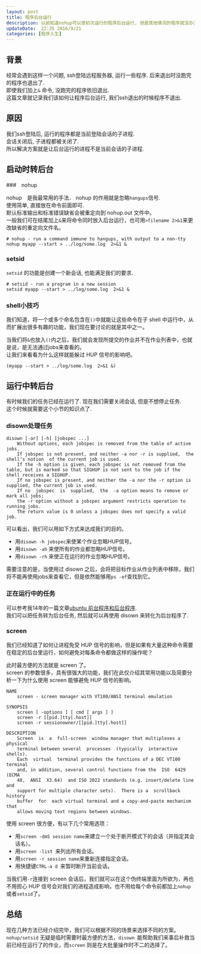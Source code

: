 ```yaml
---  
layout: post  
title: 程序后台运行  
description: 以前知道nohup可以使初次运行的程序后台运行, 但是其他情况的程序就没办法了, 这里完善的记录一下各种情况后台运行的操作.      
updateDate:  22:35 2016/9/21
categories: [程序人生]
---  
```



## 背景


经常会遇到这样一个问题, ssh登陆远程服务器, 运行一些程序.  后来退出时没跑完的程序也退出了.  
即使我们加上`&` 命令, 没跑完的程序依旧退出.   
这篇文章就记录我们该如何让程序后台运行, 我们ssh退出的时候程序不退出.  


## 原因

我们ssh登陆后, 运行的程序都是当前登陆会话的子进程.  
会话关闭后, 子进程都被关闭了.  
所以解决方案就是让后台运行的进程不是当前会话的子进程.  


## 启动时转后台

###　nohup

nohup　是我最常用的手法． 
nohup  的作用就是忽略`hangups`信号.   
使用简单, 直接放在命令前面即可.  
默认标准输出和标准错误缺省会被重定向到 nohup.out 文件中。  
一般我们可在结尾加上`&`来将命令同时放入后台运行，也可用`>filename 2>&1`来更改缺省的重定向文件名。  

```
# nohup - run a command immune to hangups, with output to a non-tty
nohup myapp --start > ../log/some.log  2>&1 &
```


### setsid

`setsid` 的功能是创建一个新会话, 也能满足我们的要求.  

```
# setsid - run a program in a new session
setsid myapp --start > ../log/some.log  2>&1 &
```


### shell小技巧

我们知道，将一个或多个命名包含在`()`中就能让这些命令在子 shell 中运行中，从而扩展出很多有趣的功能，我们现在要讨论的就是其中之一。  

当我们将`&`也放入`()`内之后，我们就会发现所提交的作业并不在作业列表中，也就是说，是无法通过jobs来查看的。  
让我们来看看为什么这样就能躲过 HUP 信号的影响吧。  

```
(myapp --start > ../log/some.log  2>&1 &)
```


## 运行中转后台

有时候我们的任务已经在运行了. 现在我们需要关闭会话, 但是不想停止任务.  
这个时候就需要这个小节的知识点了.  


### disown处理任务

```
disown [-ar] [-h] [jobspec ...]
    Without options, each jobspec is removed from the table of active jobs.    
    If jobspec is not present, and neither -a nor -r is supplied,  the  shell’s notion  of the current job is used.  
    If the -h option is given, each jobspec is not removed from the table, but is marked so that SIGHUP is not sent to the job if the shell receives a SIGHUP.  
    If no jobspec is present, and neither the -a nor the -r option is supplied, the current job is used.  
    If no  jobspec  is  supplied,  the  -a option means to remove or mark all jobs; 
    the -r option without a jobspec argument restricts operation to running jobs.  
    The return value is 0 unless a jobspec does not specify a valid job.
```

可以看出，我们可以用如下方式来达成我们的目的。  


* 用`disown -h jobspec`来使某个作业忽略HUP信号。  
* 用`disown -ah` 来使所有的作业都忽略HUP信号。  
* 用`disown -rh` 来使正在运行的作业忽略HUP信号。  


需要注意的是，当使用过 disown 之后，会将把目标作业从作业列表中移除，我们将不能再使用jobs来查看它，但是依然能够用`ps -ef`查找到它。  


### 正在运行中的任务


可以参考我14年的一篇文章[ubuntu 前台程序和后台程序](http://tiankonguse.com/record/record.php?id=592).  
我们可以把任务转为后台任务, 然后就可以再使用 disown 来转化为后台程序了.  



### screen

我们已经知道了如何让进程免受 HUP 信号的影响，但是如果有大量这种命令需要在稳定的后台里运行，如何避免对每条命令都做这样的操作呢？  

此时最方便的方法就是 screen 了。  
screen 的参数很多，具有很强大的功能，我们在此仅介绍其常用功能以及简要分析一下为什么使用 screen 能够避免 HUP 信号的影响。  


```
NAME
    screen - screen manager with VT100/ANSI terminal emulation

SYNOPSIS
    screen [ -options ] [ cmd [ args ] ]
    screen -r [[pid.]tty[.host]]
    screen -r sessionowner/[[pid.]tty[.host]]

DESCRIPTION
    Screen  is  a  full-screen  window manager that multiplexes a physical
    terminal between several  processes  (typically  interactive  shells).
    Each  virtual  terminal provides the functions of a DEC VT100 terminal
    and, in addition, several control functions from the  ISO  6429  (ECMA
    48,  ANSI  X3.64)  and ISO 2022 standards (e.g. insert/delete line and
    support for multiple character sets).  There is a  scrollback  history
    buffer  for  each virtual terminal and a copy-and-paste mechanism that
    allows moving text regions between windows.
```


使用 screen 很方便，有以下几个常用选项：  

* 用`screen -dmS session name`来建立一个处于断开模式下的会话（并指定其会话名）。  
* 用`screen -list `来列出所有会话。  
* 用`screen -r session name`来重新连接指定会话。  
* 用快捷键`CTRL-a d `来暂时断开当前会话。  


当我们用`-r`连接到 screen 会话后，我们就可以在这个伪终端里面为所欲为，再也不用担心 HUP 信号会对我们的进程造成影响，也不用给每个命令前都加上`nohup`或者`setsid`了。  


## 总结

现在几种方法已经介绍完毕，我们可以根据不同的场景来选择不同的方案。  
`nohup/setsid` 无疑是临时需要时最方便的方法，`disown `能帮助我们来事后补救当前已经在运行了的作业，而`screen` 则是在大批量操作时不二的选择了。  


[l-cn-nohup]: https://www.ibm.com/developerworks/cn/linux/l-cn-nohup/
